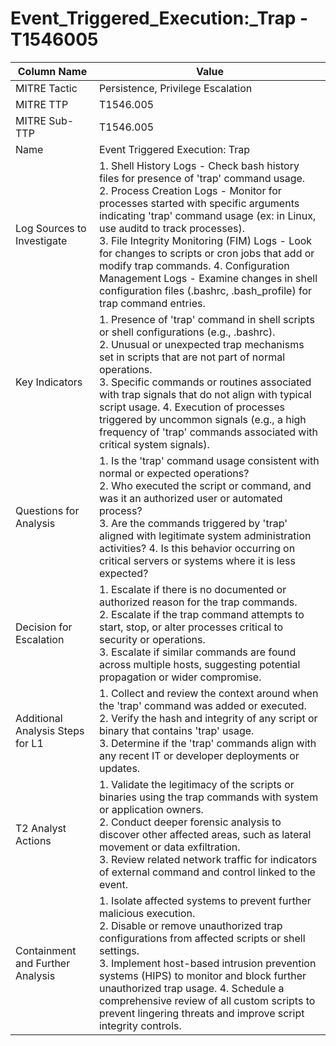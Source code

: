 # Event_Triggered_Execution:_Trap - T1546005

| Column Name | Value |
|-------------|-------|
| MITRE Tactic | Persistence, Privilege Escalation |
| MITRE TTP | T1546.005 |
| MITRE Sub-TTP | T1546.005 |
| Name | Event Triggered Execution: Trap |
| Log Sources to Investigate | 1. Shell History Logs - Check bash history files for presence of 'trap' command usage.<br>2. Process Creation Logs - Monitor for processes started with specific arguments indicating 'trap' command usage (ex: in Linux, use auditd to track processes).<br>3. File Integrity Monitoring (FIM) Logs - Look for changes to scripts or cron jobs that add or modify trap commands. 4. Configuration Management Logs - Examine changes in shell configuration files (.bashrc, .bash_profile) for trap command entries. |
| Key Indicators | 1. Presence of 'trap' command in shell scripts or shell configurations (e.g., .bashrc).<br>2. Unusual or unexpected trap mechanisms set in scripts that are not part of normal operations.<br>3. Specific commands or routines associated with trap signals that do not align with typical script usage. 4. Execution of processes triggered by uncommon signals (e.g., a high frequency of 'trap' commands associated with critical system signals). |
| Questions for Analysis | 1. Is the 'trap' command usage consistent with normal or expected operations?<br>2. Who executed the script or command, and was it an authorized user or automated process?<br>3. Are the commands triggered by 'trap' aligned with legitimate system administration activities? 4. Is this behavior occurring on critical servers or systems where it is less expected? |
| Decision for Escalation | 1. Escalate if there is no documented or authorized reason for the trap commands.<br>2. Escalate if the trap command attempts to start, stop, or alter processes critical to security or operations.<br>3. Escalate if similar commands are found across multiple hosts, suggesting potential propagation or wider compromise. |
| Additional Analysis Steps for L1 | 1. Collect and review the context around when the 'trap' command was added or executed.<br>2. Verify the hash and integrity of any script or binary that contains 'trap' usage.<br>3. Determine if the 'trap' commands align with any recent IT or developer deployments or updates. |
| T2 Analyst Actions | 1. Validate the legitimacy of the scripts or binaries using the trap commands with system or application owners.<br>2. Conduct deeper forensic analysis to discover other affected areas, such as lateral movement or data exfiltration.<br>3. Review related network traffic for indicators of external command and control linked to the event. |
| Containment and Further Analysis | 1. Isolate affected systems to prevent further malicious execution.<br>2. Disable or remove unauthorized trap configurations from affected scripts or shell settings.<br>3. Implement host-based intrusion prevention systems (HIPS) to monitor and block further unauthorized trap usage. 4. Schedule a comprehensive review of all custom scripts to prevent lingering threats and improve script integrity controls. |
